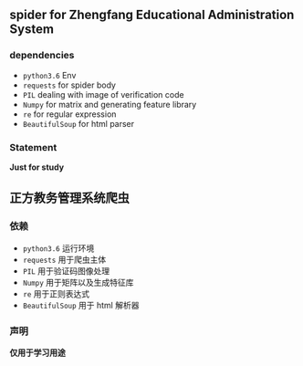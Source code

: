 ## spider for Zhengfang Educational Administration System

### dependencies
- `python3.6` Env
- `requests` for spider body
- `PIL` dealing with image of verification code
- `Numpy` for matrix and generating feature library
- `re` for regular expression
- `BeautifulSoup` for html parser

### Statement
**Just for study**

## 正方教务管理系统爬虫

### 依赖
- `python3.6` 运行环境
- `requests` 用于爬虫主体
- `PIL` 用于验证码图像处理
- `Numpy` 用于矩阵以及生成特征库
- `re` 用于正则表达式
- `BeautifulSoup` 用于 html 解析器

### 声明
**仅用于学习用途**
